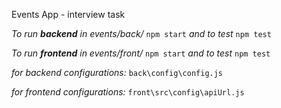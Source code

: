 Events App - interview task

  

*To run **backend** in events/back/*  `npm start`
*and to test*  `npm test`


*To run **frontend** in events/front/*  `npm start`
*and to test*  `npm test`



*for backend configurations:*
`back\config\config.js`

*for frontend configurations:*
`front\src\config\apiUrl.js`